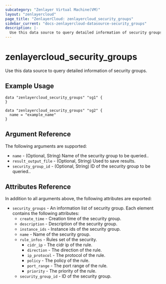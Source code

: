 ```yaml
---
subcategory: "Zenlayer Virtual Machine(VM)"
layout: "zenlayercloud"
page_title: "ZenlayerCloud: zenlayercloud_security_groups"
sidebar_current: "docs-zenlayercloud-datasource-security_groups"
description: |-
  Use this data source to query detailed information of security groups.
---
```


# zenlayercloud_security_groups

Use this data source to query detailed information of security groups.

## Example Usage

```hcl
data "zenlayercloud_security_groups" "sg1" {
}

data "zenlayercloud_security_groups" "sg2" {
  name = "example_name"
}
```

## Argument Reference

The following arguments are supported:

* `name` - (Optional, String) Name of the security group to be queried..
* `result_output_file` - (Optional, String) Used to save results.
* `security_group_id` - (Optional, String) ID of the security group to be queried..

## Attributes Reference

In addition to all arguments above, the following attributes are exported:

* `security_groups` - An information list of security group. Each element contains the following attributes:
  * `create_time` - Creation time of the security group.
  * `description` - Description of the security group.
  * `instance_ids` - Instance ids of the security group.
  * `name` - Name of the security group.
  * `rule_infos` - Rules set of the security.
    * `cidr_ip` - The cidr ip of the rule.
    * `direction` - The direction of the rule.
    * `ip_protocol` - The protocol of the rule.
    * `policy` - The policy of the rule.
    * `port_range` - The port range of the rule.
    * `priority` - The priority of the rule.
  * `security_group_id` - ID of the security group.



